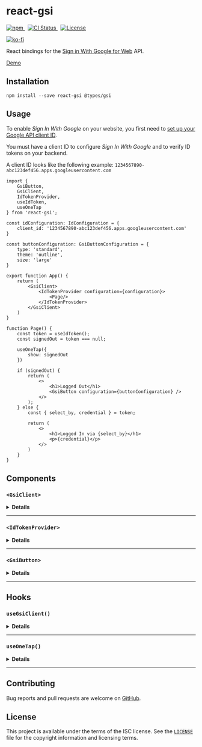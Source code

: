 # react-gsi

<p>
    <a href="https://www.npmjs.com/package/react-gsi" target="_blank" rel="noreferrer">
      <img alt="npm" src="https://img.shields.io/npm/v/react-gsi.svg" />
    </a>&nbsp;
    <a href="https://github.com/michaelbull/react-gsi/actions?query=workflow%3Aci" target="_blank" rel="noreferrer">
      <img alt="CI Status" src="https://github.com/michaelbull/react-gsi/workflows/ci/badge.svg" />
    </a>&nbsp;
    <a href="https://github.com/michaelbull/react-gsi/blob/master/LICENSE" target="_blank" rel="noreferrer">
      <img alt="License" src="https://img.shields.io/github/license/michaelbull/react-gsi.svg" />
    </a>
</p>
<p>
  <a href="https://ko-fi.com/R5R0CFMN6" target="_blank" rel="noreferrer">
    <img alt="ko-fi" src="https://ko-fi.com/img/githubbutton_sm.svg" />
  </a>
</p>

React bindings for the [Sign in With Google for Web][gsi-overview] API.

[Demo][storybook]

## Installation

```shell
npm install --save react-gsi @types/gsi
```

## Usage

To enable _Sign In With Google_ on your website, you first need to [set up your
Google API client ID][gsi-setup].

You must have a client ID to configure _Sign In With Google_ and to verify ID
tokens on your backend.

A client ID looks like the following example:
`1234567890-abc123def456.apps.googleusercontent.com`

```tsx
import {
    GsiButton,
    GsiClient,
    IdTokenProvider,
    useIdToken,
    useOneTap
} from 'react-gsi';

const idConfiguration: IdConfiguration = {
    client_id: '1234567890-abc123def456.apps.googleusercontent.com'
}

const buttonConfiguration: GsiButtonConfiguration = {
    type: 'standard',
    theme: 'outline',
    size: 'large'
}

export function App() {
    return (
        <GsiClient>
            <IdTokenProvider configuration={configuration}>
                <Page/>
            </IdTokenProvider>
        </GsiClient>
    )
}

function Page() {
    const token = useIdToken();
    const signedOut = token === null;

    useOneTap({
        show: signedOut
    })

    if (signedOut) {
        return (
            <>
                <h1>Logged Out</h1>
                <GsiButton configuration={buttonConfiguration} />
            </>
        );
    } else {
        const { select_by, credential } = token;

        return (
            <>
                <h1>Logged In via {select_by}</h1>
                <p>{credential}</p>
            </>
        )
    }
}
```

## Components

### `<GsiClient>`

<details>
<summary><strong>Details</strong></summary>

The `<GsiClient>` component loads the [client library][gsi-library].

Fallbacks can be provided whilst the library is loading or if it has failed to
load.

Once loaded, the [Sign In With Google JavaScript API][gsi-api] will be
accessible via `google.accounts.id`.

```tsx
function LoadingFallback() {
    return <span>Loading...</span>
}

function ErrorFallback() {
    return <span>Error</span>
}

function App() {
    return (
        <GsiClient loading={LoadingFallback} error={ErrorFallback}>
            Library Loaded
        </GsiClient>
    );
}
```
</details>

---

### `<IdTokenProvider>`

<details>
<summary><strong>Details</strong></summary>

The `<IdTokenProvider>` initializes the API with the supplied
[`IdConfiguration`][gsi-IdConfiguration].

When the API invokes the [`callback`][gsi-callback] to indicate a successful
sign-in, the ID Token returned is stored and passed to the children of the
`<IdTokenProvider>` via an `<IdTokenContext>`.

Children may access the token in the current context by using the
`useIdToken()` hook.

```tsx
const idConfiguration: IdConfiguration = {
    client_id: '1234567890-abc123def456.apps.googleusercontent.com',
    auto_select: true // automatically sign in, see: https://developers.google.com/identity/gsi/web/guides/automatic-sign-in-sign-out
}

function App() {
    return (
        <GsiClient>
            <IdTokenProvider configuration={idConfiguration}>
                <Page />
            </IdTokenProvider>
        </GsiClient>
    );
}

function Page() {
    const token = useIdToken();

    ...
}
```
</details>

---

### `<GsiButton>`

<details>
<summary><strong>Details</strong></summary>

The `<GsiButton>` will render the [Sign in with Google button][gsi-button].

```tsx
const buttonConfiguration: GsiButtonConfiguration = {
    type: 'standard',
    theme: 'outline',
    size: 'large'
}

function App() {
    return (
        <GsiClient>
            <GsiButton configuration={buttonConfiguration} />
        </GsiClient>
    );
}
```

![A button that says 'Sign in with Google' with no personalized information.](https://developers.google.com/static/identity/gsi/web/images/standard-button-white.png)

</details>

---

## Hooks

### `useGsiClient()`

<details>
<summary><strong>Details</strong></summary>

The `useGsiClient()` hook loads the [client library][gsi-library].

The status of the script can be accessed via the return type.

Once loaded, the [Sign In With Google JavaScript API][gsi-api] will be
accessible via `google.accounts.id`.

```tsx
function App() {
    const { status } = useGsiClient();

    switch (status.type) {
        case 'loading':
            return <span>Loading...</span>;

        case 'loaded':
            return <Page />;

        case 'error':
            return <span>Error</span>;
    }
}
```
</details>

---

### `useOneTap()`

<details>
<summary><strong>Details</strong></summary>

The `useOneTap()` hook controls the [One Tap][gsi-onetap] flow.

The flow can begin by calling `prompt`, and can be stopped by calling `cancel.`

By default, the prompt will show automatically on mount. This can be changed by
setting the `show` flag to `false`.

```tsx
function App() {
    const { prompt, cancel } = useOneTap({
        show: false // don't show on mount
    });

    return (
        <>
            <button type="button" onClick={prompt}>Prompt</button>
            <button type="button" onClick={cancel}>Cancel</button>
        </>
    )
}
```

![Account Chooser page](https://developers.google.com/static/identity/gsi/web/images/one-tap-ac.png)

</details>

---

## Contributing

Bug reports and pull requests are welcome on [GitHub][github].

## License

This project is available under the terms of the ISC license. See the
[`LICENSE`][license] file for the copyright information and licensing terms.

[npm]: https://www.npmjs.com/package/react-gsi
[github]: https://github.com/michaelbull/react-gsi
[license]: https://github.com/michaelbull/react-gsi/blob/master/LICENSE

[storybook]: https://michaelbull.github.io/react-gsi/?path=/story/examples

[gsi-overview]: https://developers.google.com/identity/gsi/web/guides/overview
[gsi-setup]: https://developers.google.com/identity/gsi/web/guides/get-google-api-clientid#get_your_google_api_client_id
[gsi-library]: https://developers.google.com/identity/gsi/web/guides/client-library
[gsi-api]: https://developers.google.com/identity/gsi/web/reference/js-reference
[gsi-IdConfiguration]: https://developers.google.com/identity/gsi/web/reference/js-reference#IdConfiguration
[gsi-callback]: https://developers.google.com/identity/gsi/web/reference/js-reference#callback
[gsi-button]: https://developers.google.com/identity/gsi/web/guides/offerings#sign_in_with_google_button
[gsi-onetap]: https://developers.google.com/identity/gsi/web/guides/offerings#one_tap

